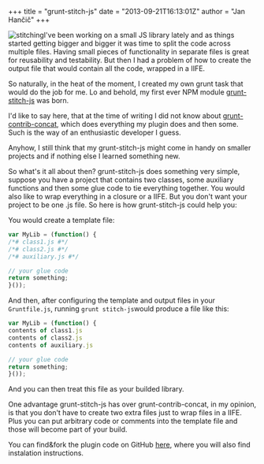 +++
title = "grunt-stitch-js"
date = "2013-09-21T16:13:01Z"
author = "Jan Hančič"
+++

![stitching](/post_images/stitching.jpg)I've been working on a small JS library lately and as things started getting bigger and bigger it was time to split the code across multiple files. Having small pieces of functionality in separate files is great for reusability and testability. But then I had a problem of how to create the output file that would contain all the code, wrapped in a IIFE.

So naturally, in the heat of the moment, I created my own grunt task that would do the job for me. Lo and behold, my first ever NPM module [grunt-stitch-js](https://github.com/janhancic/grunt-stitch-js "grunt-stitch-js") was born.

I'd like to say here, that at the time of writing I did not know about [grunt-contrib-concat](https://github.com/gruntjs/grunt-contrib-concat), which does everything my plugin does and then some. Such is the way of an enthusiastic developer I guess.

Anyhow, I still think that my grunt-stitch-js might come in handy on smaller projects and if nothing else I learned something new.

So what's it all about then? grunt-stitch-js does something very simple, suppose you have a project that contains two classes, some auxiliary functions and then some glue code to tie everything together. You would also like to wrap everything in a closure or a IIFE. But you don't want your project to be one .js file. So here is how grunt-stitch-js could help you:

You would create a template file:

```js
var MyLib = (function() {
/*# class1.js #*/
/*# class2.js #*/
/*# auxiliary.js #*/

// your glue code
return something;
}());

```

And then, after configuring the template and output files in your `Gruntfile.js`, running `grunt stitch-js`would produce a file like this:

```js
var MyLib = (function() {
contents of class1.js
contents of class2.js
contents of auxiliary.js

// your glue code
return something;
}());

```

And you can then treat this file as your builded library.

One advantage grunt-stitch-js has over grunt-contrib-concat, in my opinion, is that you don't have to create two extra files just to wrap files in a IIFE. Plus you can put arbitrary code or comments into the template file and those will become part of your build.

You can find&fork the plugin code on GitHub [here](https://github.com/janhancic/grunt-stitch-js), where you will also find instalation instructions.
